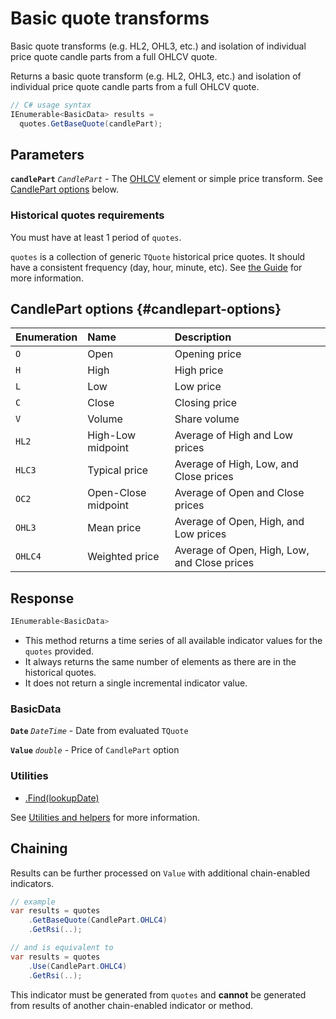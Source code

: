 # Basic quote transforms

 Basic quote transforms (e.g. HL2, OHL3, etc.) and isolation of individual price quote candle parts from a full OHLCV quote.



Returns a basic quote transform (e.g. HL2, OHL3, etc.) and isolation of individual price quote candle parts from a full OHLCV quote.

```csharp
// C# usage syntax
IEnumerable<BasicData> results =
  quotes.GetBaseQuote(candlePart);
```

## Parameters

**`candlePart`** _`CandlePart`_ - The [OHLCV](../guide.md#historical-quotes) element or simple price transform.  See [CandlePart options](#candlepart-options) below.

### Historical quotes requirements

You must have at least 1 period of `quotes`.

`quotes` is a collection of generic `TQuote` historical price quotes.  It should have a consistent frequency (day, hour, minute, etc).  See [the Guide](../guide.md#historical-quotes) for more information.

## CandlePart options {#candlepart-options}

| Enumeration | Name | Description |
|:------------|:-----|:------------|
| `O` | Open | Opening price |
| `H` | High | High price |
| `L` | Low | Low price |
| `C` | Close | Closing price |
| `V` | Volume | Share volume |
| `HL2` | High-Low midpoint | Average of High and Low prices |
| `HLC3` | Typical price | Average of High, Low, and Close prices |
| `OC2` | Open-Close midpoint | Average of Open and Close prices |
| `OHL3` | Mean price | Average of Open, High, and Low prices |
| `OHLC4` | Weighted price | Average of Open, High, Low, and Close prices |

## Response

```csharp
IEnumerable<BasicData>
```

- This method returns a time series of all available indicator values for the `quotes` provided.
- It always returns the same number of elements as there are in the historical quotes.
- It does not return a single incremental indicator value.

### BasicData

**`Date`** _`DateTime`_ - Date from evaluated `TQuote`

**`Value`** _`double`_ - Price of `CandlePart` option

### Utilities

- [.Find(lookupDate)](../utilities.md#find-indicator-result-by-date)

See [Utilities and helpers](../utilities.md#utilities-for-indicator-results) for more information.

## Chaining

Results can be further processed on `Value` with additional chain-enabled indicators.

```csharp
// example
var results = quotes
    .GetBaseQuote(CandlePart.OHLC4)
    .GetRsi(..);

// and is equivalent to
var results = quotes
    .Use(CandlePart.OHLC4)
    .GetRsi(..);
```

This indicator must be generated from `quotes` and **cannot** be generated from results of another chain-enabled indicator or method.
